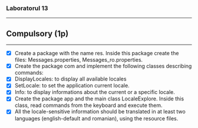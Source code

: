 ### Laboratorul 13

-----------------------

## Compulsory (1p)

------------------------

- [x] Create a package with the name res. Inside this package create the files: Messages.properties, Messages_ro.properties.
- [x] Create the package com and implement the following classes describing commands:
- [x] DisplayLocales: to display all available locales
- [x] SetLocale: to set the application current locale.
- [x] Info: to display informations about the current or a specific locale.
- [x] Create the package app and the main class LocaleExplore. Inside this class, read commands from the keyboard and execute them.
- [x] All the locale-sensitive information should be translated in at least two languages (english-default and romanian), using the resource files.